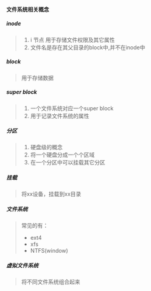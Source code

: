 #### 文件系统相关概念

##### inode
> 1. i 节点 用于存储文件权限及其它属性
> 2. 文件名是存在其父目录的block中,并不在inode中

##### block
> 用于存储数据

##### super block
> 1. 一个文件系统对应一个super block
> 2. 用于记录文件系统的属性

##### 分区
> 1. 硬盘级的概念
> 2. 将一个硬盘分成一个个区域
> 3. 在一个分区中可以挂载其它分区

##### 挂载
> 将xx设备，挂载到xx目录

##### 文件系统
> 常见的有：
> - ext4
> - xfs
> - NTFS(window)

##### 虚拟文件系统
> 将不同文件系统组合起来

